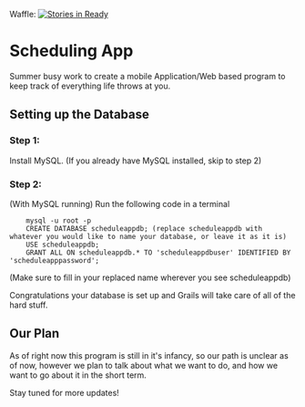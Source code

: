 Waffle: [![Stories in Ready](https://badge.waffle.io/stephendicerce/schedule_app.png?label=ready&title=Ready)](https://waffle.io/stephendicerce/schedule_app?utm_source=badge)
# Scheduling App
Summer busy work to create a mobile Application/Web based program to keep track of everything life throws
at you.

## Setting up the Database

### Step 1:
Install MySQL. (If you already have MySQL installed, skip to step 2)

### Step 2:
(With MySQL running)
Run the following code in a terminal 
```
    mysql -u root -p
    CREATE DATABASE scheduleappdb; (replace scheduleappdb with whatever you would like to name your database, or leave it as it is)
    USE scheduleappdb;
    GRANT ALL ON scheduleappdb.* TO 'scheduleappdbuser' IDENTIFIED BY 'scheduleapppassword';
``` 
(Make sure to fill in your replaced name wherever you see scheduleappdb)

Congratulations your database is set up and Grails will take care of all of the hard stuff.

## Our Plan
As of right now this program is still in it's infancy, so our path is unclear as of now,
however we plan to talk about what we want to do, and how we want to go about it in the short term.

Stay tuned for more updates!
                              
